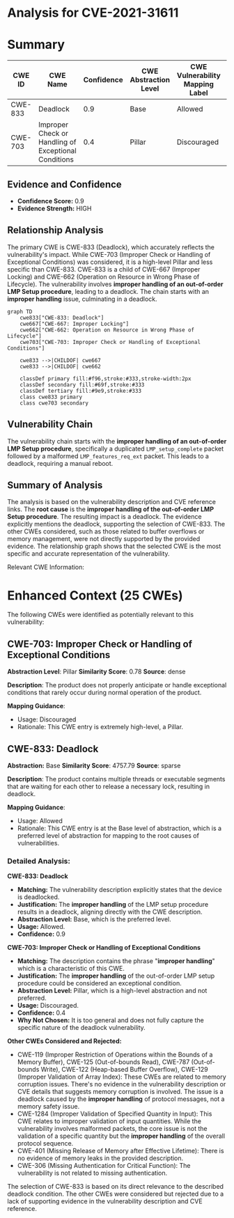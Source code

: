 # Analysis for CVE-2021-31611

# Summary
| CWE ID  | CWE Name  | Confidence | CWE Abstraction Level | CWE Vulnerability Mapping Label | CWE-Vulnerability Mapping Notes |
|--------------|------------------------------------------------------|------------|--------------------------|------------------------------------|------------------------------------|
| CWE-833 | Deadlock | 0.9 | Base | Allowed | Primary CWE |
| CWE-703 | Improper Check or Handling of Exceptional Conditions | 0.4 | Pillar | Discouraged | Secondary Candidate |

## Evidence and Confidence

*   **Confidence Score:** 0.9
*   **Evidence Strength:** HIGH

## Relationship Analysis
The primary CWE is CWE-833 (Deadlock), which accurately reflects the vulnerability's impact. While CWE-703 (Improper Check or Handling of Exceptional Conditions) was considered, it is a high-level Pillar and less specific than CWE-833. CWE-833 is a child of CWE-667 (Improper Locking) and CWE-662 (Operation on Resource in Wrong Phase of Lifecycle). The vulnerability involves **improper handling of an out-of-order LMP Setup procedure**, leading to a deadlock. The chain starts with an **improper handling** issue, culminating in a deadlock.

```mermaid
graph TD
    cwe833["CWE-833: Deadlock"]
    cwe667["CWE-667: Improper Locking"]
    cwe662["CWE-662: Operation on Resource in Wrong Phase of Lifecycle"]
    cwe703["CWE-703: Improper Check or Handling of Exceptional Conditions"]
    
    cwe833 -->|CHILDOF| cwe667
    cwe833 -->|CHILDOF| cwe662
    
    classDef primary fill:#f96,stroke:#333,stroke-width:2px
    classDef secondary fill:#69f,stroke:#333
    classDef tertiary fill:#9e9,stroke:#333
    class cwe833 primary
    class cwe703 secondary
```

## Vulnerability Chain
The vulnerability chain starts with the **improper handling of an out-of-order LMP Setup procedure**, specifically a duplicated `LMP_setup_complete` packet followed by a malformed `LMP_features_req_ext` packet. This leads to a deadlock, requiring a manual reboot.

## Summary of Analysis
The analysis is based on the vulnerability description and CVE reference links. The **root cause** is the **improper handling of the out-of-order LMP Setup procedure**. The resulting impact is a deadlock. The evidence explicitly mentions the deadlock, supporting the selection of CWE-833. The other CWEs considered, such as those related to buffer overflows or memory management, were not directly supported by the provided evidence. The relationship graph shows that the selected CWE is the most specific and accurate representation of the vulnerability.

Relevant CWE Information:

# Enhanced Context (25 CWEs)
The following CWEs were identified as potentially relevant to this vulnerability:

## CWE-703: Improper Check or Handling of Exceptional Conditions
**Abstraction Level**: Pillar
**Similarity Score**: 0.78
**Source**: dense

**Description**:
The product does not properly anticipate or handle exceptional conditions that rarely occur during normal operation of the product.

**Mapping Guidance**:
- Usage: Discouraged
- Rationale: This CWE entry is extremely high-level, a Pillar.

## CWE-833: Deadlock
**Abstraction:** Base
**Similarity Score**: 4757.79
**Source**: sparse

**Description**:
The product contains multiple threads or executable segments that are waiting for each other to release a necessary lock, resulting in deadlock.

**Mapping Guidance**:
- Usage: Allowed
- Rationale: This CWE entry is at the Base level of abstraction, which is a preferred level of abstraction for mapping to the root causes of vulnerabilities.

### Detailed Analysis:

**CWE-833: Deadlock**

*   **Matching:** The vulnerability description explicitly states that the device is deadlocked.
*   **Justification:** The **improper handling** of the LMP setup procedure results in a deadlock, aligning directly with the CWE description.
*   **Abstraction Level:** Base, which is the preferred level.
*   **Usage:** Allowed.
*   **Confidence:** 0.9

**CWE-703: Improper Check or Handling of Exceptional Conditions**

*   **Matching:** The description contains the phrase "**improper handling**" which is a characteristic of this CWE.
*   **Justification:** The **improper handling** of the out-of-order LMP setup procedure could be considered an exceptional condition.
*   **Abstraction Level:** Pillar, which is a high-level abstraction and not preferred.
*   **Usage:** Discouraged.
*   **Confidence:** 0.4
*   **Why Not Chosen:** It is too general and does not fully capture the specific nature of the deadlock vulnerability.

**Other CWEs Considered and Rejected:**

*   CWE-119 (Improper Restriction of Operations within the Bounds of a Memory Buffer), CWE-125 (Out-of-bounds Read), CWE-787 (Out-of-bounds Write), CWE-122 (Heap-based Buffer Overflow), CWE-129 (Improper Validation of Array Index): These CWEs are related to memory corruption issues. There's no evidence in the vulnerability description or CVE details that suggests memory corruption is involved. The issue is a deadlock caused by the **improper handling** of protocol messages, not a memory safety issue.
*   CWE-1284 (Improper Validation of Specified Quantity in Input): This CWE relates to improper validation of input quantities. While the vulnerability involves malformed packets, the core issue is not the validation of a specific quantity but the **improper handling** of the overall protocol sequence.
*   CWE-401 (Missing Release of Memory after Effective Lifetime): There is no evidence of memory leaks in the provided description.
*   CWE-306 (Missing Authentication for Critical Function): The vulnerability is not related to missing authentication.

The selection of CWE-833 is based on its direct relevance to the described deadlock condition. The other CWEs were considered but rejected due to a lack of supporting evidence in the vulnerability description and CVE reference.